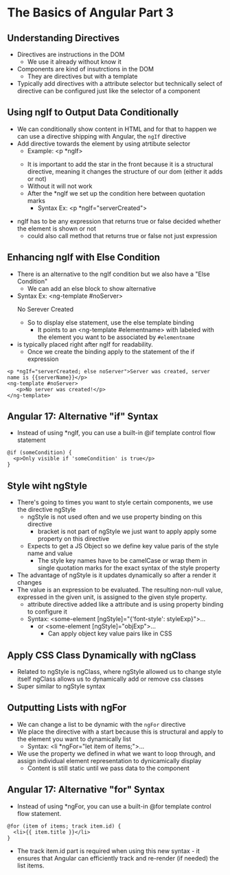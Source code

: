# The Basics of Angular Part 3

## Understanding Directives

* Directives are instructions in the DOM
  * We use it already without know it
* Components are kind of insutrctions in the DOM
  * They are directives but with a template
* Typically add directives with a attribute selector but technically select of directive can be configured just like the selector of a component

## Using ngIf to Output Data Conditionally

* We can conditionally show content in HTML and for that to happen we can use a directive shipping with Angular, the `ngIf` directive
* Add directive towards the element by using atrtibute selector
  * Example: <p *ngIf></p>
  * It is important to add the star in the front because it is a structural directive, meaning it changes the structure of our dom (either it adds or not)
  * Without it will not work
  * After the *ngIf we set up the condition here between quotation marks
    * Syntax Ex: <p *ngIf="serverCreated"></p>
* ngIf has to be any expression that returns true or false decided whether the element is shown or not
  * could also call method that returns true or false not just expression

## Enhancing ngIf with Else Condition
* There is an alternative to the ngIf condition but we also have a "Else Condition"
  * We can add an else block to show alternative
* Syntax Ex: <ng-template #noServer><p>No Serever Created</p></ng-template>
  * So to display else statement, use the else template binding
    * It points to an <ng-template  #elementname> with labeled with the element you want to be associated by `#elementname`
* is typically placed right after ngIf for readability.
  * Once we create the binding apply to the statement of the if expression
 ```
<p *ngIf="serverCreated; else noServer">Server was created, server name is {{serverName}}</p>
<ng-template #noServer>
    <p>No server was created!</p>
</ng-template>
```

## Angular 17: Alternative "if" Syntax
* Instead of using *ngIf, you can use a built-in @if template control flow statement
```
@if (someCondition) {
  <p>Only visible if 'someCondition' is true</p>
}
```

## Style wiht ngStyle
* There's going to times you want to style certain components, we use the directive ngStyle
  * ngStyle is not used often and we use property binding on this directive
    * bracket is not part of ngStyle we just want to apply apply some property on this directive
  * Expects to get a JS Object so we define key value paris of the style name and value
    * The style key names have to be camelCase or wrap them in single quotation marks for the exact syntax of the style property
* The advantage of ngStyle is it updates dynamically so after a render it changes
* The value is an expression to be evaluated. The resulting non-null value, expressed in the given unit, is assigned to the given style property.
  * attribute directive added like a attribute and is using property binding to configure it
  * Syntax: <some-element [ngStyle]="{'font-style': styleExp}">...</some-element>
    * or <some-element [ngStyle]="objExp">...</some-element>
      * Can apply object key value pairs like in CSS


## Apply CSS Class Dynamically with ngClass
* Related to ngStyle is ngClass, where ngStyle allowed us to change style itself ngClass allows us to dynamically add or remove css classes
* Super similar to ngStyle syntax

## Outputting Lists with ngFor
* We can change a list to be dynamic with the `ngFor` directive
* We place the directive with a start because this is structural and apply to the element you want to dynamically list
  * Syntax: <li *ngFor="let item of items;">...</li>
* We use the property we defined in what we want to loop through, and assign individual element representation to dynicamically display
  * Content is still static until we pass data to the component

## Angular 17: Alternative "for" Syntax
* Instead of using *ngFor, you can use a built-in @for template control flow statement.
```
@for (item of items; track item.id) {
  <li>{{ item.title }}</li>
}
```
* The track item.id part is required when using this new syntax - it ensures that Angular can efficiently track and re-render (if needed) the list items.
